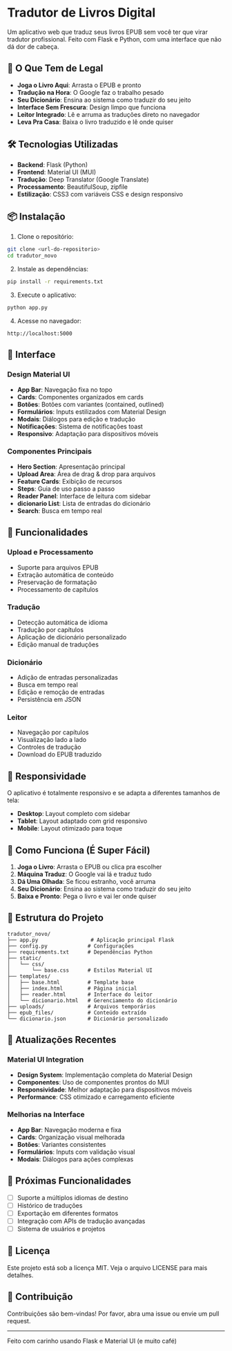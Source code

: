 # Tradutor de Livros Digital

Um aplicativo web que traduz seus livros EPUB sem você ter que virar tradutor profissional. Feito com Flask e Python, com uma interface que não dá dor de cabeça.

## 🚀 O Que Tem de Legal

- **Joga o Livro Aqui**: Arrasta o EPUB e pronto
- **Tradução na Hora**: O Google faz o trabalho pesado
- **Seu Dicionário**: Ensina ao sistema como traduzir do seu jeito
- **Interface Sem Frescura**: Design limpo que funciona
- **Leitor Integrado**: Lê e arruma as traduções direto no navegador
- **Leva Pra Casa**: Baixa o livro traduzido e lê onde quiser

## 🛠️ Tecnologias Utilizadas

- **Backend**: Flask (Python)
- **Frontend**: Material UI (MUI)
- **Tradução**: Deep Translator (Google Translate)
- **Processamento**: BeautifulSoup, zipfile
- **Estilização**: CSS3 com variáveis CSS e design responsivo

## 📦 Instalação

1. Clone o repositório:
```bash
git clone <url-do-repositorio>
cd tradutor_novo
```

2. Instale as dependências:
```bash
pip install -r requirements.txt
```

3. Execute o aplicativo:
```bash
python app.py
```

4. Acesse no navegador:
```
http://localhost:5000
```

## 🎨 Interface

### Design Material UI
- **App Bar**: Navegação fixa no topo
- **Cards**: Componentes organizados em cards
- **Botões**: Botões com variantes (contained, outlined)
- **Formulários**: Inputs estilizados com Material Design
- **Modais**: Diálogos para edição e tradução
- **Notificações**: Sistema de notificações toast
- **Responsivo**: Adaptação para dispositivos móveis

### Componentes Principais
- **Hero Section**: Apresentação principal
- **Upload Area**: Área de drag & drop para arquivos
- **Feature Cards**: Exibição de recursos
- **Steps**: Guia de uso passo a passo
- **Reader Panel**: Interface de leitura com sidebar
- **dicionario List**: Lista de entradas do dicionário
- **Search**: Busca em tempo real

## 🔧 Funcionalidades

### Upload e Processamento
- Suporte para arquivos EPUB
- Extração automática de conteúdo
- Preservação de formatação
- Processamento de capítulos

### Tradução
- Detecção automática de idioma
- Tradução por capítulos
- Aplicação de dicionário personalizado
- Edição manual de traduções

### Dicionário
- Adição de entradas personalizadas
- Busca em tempo real
- Edição e remoção de entradas
- Persistência em JSON

### Leitor
- Navegação por capítulos
- Visualização lado a lado
- Controles de tradução
- Download do EPUB traduzido

## 📱 Responsividade

O aplicativo é totalmente responsivo e se adapta a diferentes tamanhos de tela:

- **Desktop**: Layout completo com sidebar
- **Tablet**: Layout adaptado com grid responsivo
- **Mobile**: Layout otimizado para toque

## 🎯 Como Funciona (É Super Fácil)

1. **Joga o Livro**: Arrasta o EPUB ou clica pra escolher
2. **Máquina Traduz**: O Google vai lá e traduz tudo
3. **Dá Uma Olhada**: Se ficou estranho, você arruma
4. **Seu Dicionário**: Ensina ao sistema como traduzir do seu jeito
5. **Baixa e Pronto**: Pega o livro e vai ler onde quiser

## 📁 Estrutura do Projeto

```
tradutor_novo/
├── app.py                 # Aplicação principal Flask
├── config.py             # Configurações
├── requirements.txt      # Dependências Python
├── static/
│   └── css/
│       └── base.css      # Estilos Material UI
├── templates/
│   ├── base.html         # Template base
│   ├── index.html        # Página inicial
│   ├── reader.html       # Interface do leitor
│   └── dicionario.html   # Gerenciamento do dicionário
├── uploads/              # Arquivos temporários
├── epub_files/           # Conteúdo extraído
└── dicionario.json       # Dicionário personalizado
```

## 🔄 Atualizações Recentes

### Material UI Integration
- **Design System**: Implementação completa do Material Design
- **Componentes**: Uso de componentes prontos do MUI
- **Responsividade**: Melhor adaptação para dispositivos móveis
- **Performance**: CSS otimizado e carregamento eficiente

### Melhorias na Interface
- **App Bar**: Navegação moderna e fixa
- **Cards**: Organização visual melhorada
- **Botões**: Variantes consistentes
- **Formulários**: Inputs com validação visual
- **Modais**: Diálogos para ações complexas

## 🚀 Próximas Funcionalidades

- [ ] Suporte a múltiplos idiomas de destino
- [ ] Histórico de traduções
- [ ] Exportação em diferentes formatos
- [ ] Integração com APIs de tradução avançadas
- [ ] Sistema de usuários e projetos

## 📄 Licença

Este projeto está sob a licença MIT. Veja o arquivo LICENSE para mais detalhes.

## 🤝 Contribuição

Contribuições são bem-vindas! Por favor, abra uma issue ou envie um pull request.

---

Feito com carinho usando Flask e Material UI (e muito café) 